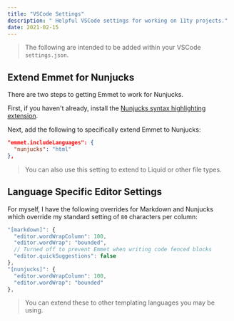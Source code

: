 ```yaml
---
title: "VSCode Settings"
description: " Helpful VSCode settings for working on 11ty projects."
date: 2021-02-15
---
```


> The following are intended to be added within your VSCode `settings.json`.

## Extend Emmet for Nunjucks

There are two steps to getting Emmet to work for Nunjucks.

First, if you haven't already, install the [Nunjucks syntax highlighting extension](https://marketplace.visualstudio.com/items?itemName=ronnidc.nunjucks).

Next, add the following to specifically extend Emmet to Nunjucks:

```json
"emmet.includeLanguages": {
  "nunjucks": "html"
},
```

> You can also use this setting to extend to Liquid or other file types.

## Language Specific Editor Settings

For myself, I have the following overrides for Markdown and Nunjucks which override my standard setting of `80` characters per column:

```js
"[markdown]": {
  "editor.wordWrapColumn": 100,
  "editor.wordWrap": "bounded",
  // Turned off to prevent Emmet when writing code fenced blocks
  "editor.quickSuggestions": false
},
"[nunjucks]": {
  "editor.wordWrapColumn": 100,
  "editor.wordWrap": "bounded"
},
```

> You can extend these to other templating languages you may be using.
